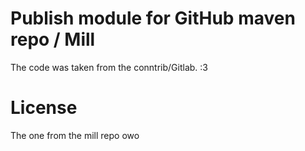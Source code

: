 # Publish module for GitHub maven repo / Mill

The code was taken from the conntrib/Gitlab. :3

# License

The one from the mill repo owo
